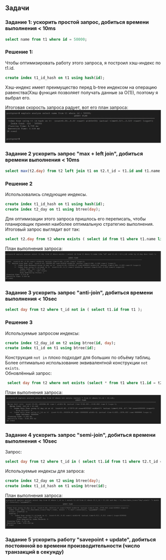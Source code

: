 
## Задачи

### Задание 1: ускорить простой запроc, добиться времени выполнения < 10ms
``` sql
select name from t1 where id = 50000;  
```  
### Решение 1:
Чтобы оптимизировать работу этого запроса, я построил хэш-индекс по t1.id.
``` sql
create index t1_id_hash on t1 using hash(id);  
```  
Хэш-индекс имеет преимущество перед b-tree индексом на операцию равенства(Хэш функция позволяет получать данные за O(1)), поэтому я выбрал его.

Итоговая скорость запроса радует, вот его план запроса:  
![План запроса](img/1task.png)

### Задание 2 ускорить запрос "max + left join", добиться времени выполнения < 10ms
``` sql
select max(t2.day) from t2 left join t1 on t2.t_id = t1.id and t1.name like 'a%';  
```  
### Решение 2
Использовались следующие индексы.
``` sql
create index t1_id_hash on t1 using hash(id);  
create index t2_day on t1 using btree(day);  
```  
Для оптимизации этого запроса пришлось его переписать, чтобы планировщик принял наиболее оптимальную стратегию выполнения.  
Итоговый запрос выглядит вот так:
``` sql
select t2.day from t2 where exists ( select id from t1 where t1.name like 'a%' and t1.id = t2.t_id) order by t2.day desc limit 1;
```  
План выполнения запроса:
![План запроса](img/2task.png)

### Задание 3 ускорить запрос "anti-join", добиться времени выполнения < 10sec
``` sql
select day from t2 where t_id not in ( select t1.id from t1 );  
```  
### Решение 3
Используемые запросом индексы:
```sql  
create index t2_day_id on t2 using btree(id, day);  
create index t1_id on t1 using btree(id);  
```  

Конструкция ```not in``` плохо подходит для больших по объёму таблиц. Более оптимально использование эквивалентной конструкции ```not exists```.  
Обновлённый запрос:
```sql  
 select day from t2 where not exists (select * from t1 where t1.id = t2.id);  
```  
План выполнения запроса:
![План запроса](img/3task.png)

### Задание 4 ускорить запрос "semi-join", добиться времени выполнения < 10sec
Запрос:
``` sql 
select day from t2 where t_id in ( select t1.id from t1 where t2.t_id = t1.id) and day > to_char(date_trunc('day',now()- '1 months'::interval),'yyyymmdd');  
```
Используемые индексы для запроса:
```sql  
create index t2_day on t2 using btree(day);
create index t1_id_hash on t1 using btree(id);  
```
План выполнения запроса:
![План запроса](img/4task.png)

### Задание 5 ускорить работу "savepoint + update", добиться постоянной во времени производительности (число транзакций в секунду)
